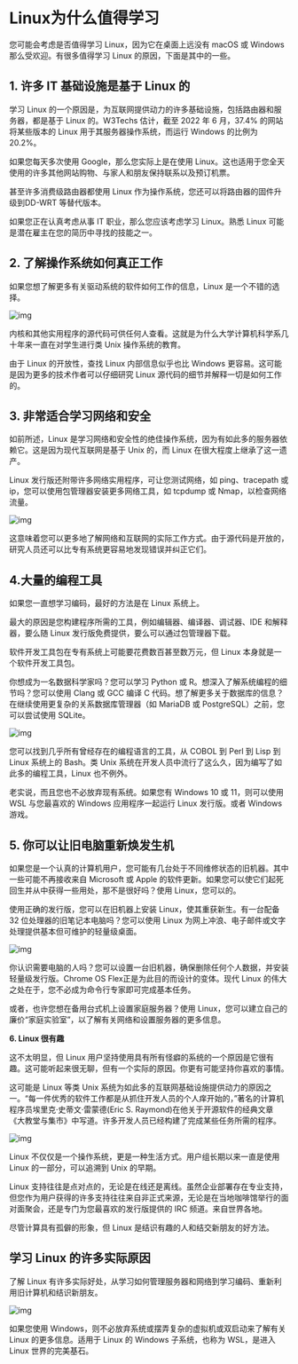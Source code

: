 # Linux为什么值得学习

您可能会考虑是否值得学习 Linux，因为它在桌面上远没有 macOS 或 Windows 那么受欢迎。有很多值得学习 Linux 的原因，下面是其中的一些。

## **1. 许多 IT 基础设施是基于 Linux 的**

学习 Linux 的一个原因是，为互联网提供动力的许多基础设施，包括路由器和服务器，都是基于 Linux 的。W3Techs 估计，截至 2022 年 6 月，37.4% 的网站将某些版本的 Linux 用于其服务器操作系统，而运行 Windows 的比例为 20.2%。



如果您每天多次使用 Google，那么您实际上是在使用 Linux。这也适用于您全天使用的许多其他网站购物、与家人和朋友保持联系以及预订机票。

甚至许多消费级路由器都使用 Linux 作为操作系统，您还可以将路由器的固件升级到DD-WRT 等替代版本。

如果您正在认真考虑从事 IT 职业，那么您应该考虑学习 Linux。熟悉 Linux 可能是潜在雇主在您的简历中寻找的技能之一。

## **2. 了解操作系统如何真正工作**

如果您想了解更多有关驱动系统的软件如何工作的信息，Linux 是一个不错的选择。

![img](https://imgoss.xgss.net/picgo/65a81e0764a187b7723a8a75812b2e74.png?aliyun)

内核和其他实用程序的源代码可供任何人查看。这就是为什么大学计算机科学系几十年来一直在对学生进行类 Unix 操作系统的教育。

由于 Linux 的开放性，查找 Linux 内部信息似乎也比 Windows 更容易。这可能是因为更多的技术作者可以仔细研究 Linux 源代码的细节并解释一切是如何工作的。

## **3. 非常适合学习网络和安全**

如前所述，Linux 是学习网络和安全性的绝佳操作系统，因为有如此多的服务器依赖它。这是因为现代互联网是基于 Unix 的，而 Linux 在很大程度上继承了这一遗产。

Linux 发行版还附带许多网络实用程序，可让您测试网络，如 ping、tracepath 或 ip，您可以使用包管理器安装更多网络工具，如 tcpdump 或 Nmap，以检查网络流量。

![img](https://imgoss.xgss.net/picgo/eec15b66ca7298c67952aa414371775c.jpeg?aliyun)

这意味着您可以更多地了解网络和互联网的实际工作方式。由于源代码是开放的，研究人员还可以比专有系统更容易地发现错误并纠正它们。

## **4.大量的编程工具**

如果您一直想学习编码，最好的方法是在 Linux 系统上。

最大的原因是您构建程序所需的工具，例如编辑器、编译器、调试器、IDE 和解释器，要么随 Linux 发行版免费提供，要么可以通过包管理器下载。

软件开发工具包在专有系统上可能要花费数百甚至数万元，但 Linux 本身就是一个软件开发工具包。

你想成为一名数据科学家吗？您可以学习 Python 或 R。想深入了解系统编程的细节吗？您可以使用 Clang 或 GCC 编译 C 代码。想了解更多关于数据库的信息？在继续使用更复杂的关系数据库管理器（如 MariaDB 或 PostgreSQL）之前，您可以尝试使用 SQLite。

![img](https://imgoss.xgss.net/picgo/4b39cefb2e0f915190f5b49ddece40ea.jpeg?aliyun)

您可以找到几乎所有曾经存在的编程语言的工具，从 COBOL 到 Perl 到 Lisp 到 Linux 系统上的 Bash。类 Unix 系统在开发人员中流行了这么久，因为编写了如此多的编程工具，Linux 也不例外。

老实说，而且您也不必放弃现有系统。如果您有 Windows 10 或 11，则可以使用 WSL 与您最喜欢的 Windows 应用程序一起运行 Linux 发行版。或者 Windows 游戏。

## **5. 你可以让旧电脑重新焕发生机**

如果您是一个认真的计算机用户，您可能有几台处于不同维修状态的旧机器。其中一些可能不再接收来自 Microsoft 或 Apple 的软件更新。如果您可以使它们起死回生并从中获得一些用处，那不是很好吗？使用 Linux，您可以的。

使用正确的发行版，您可以在旧机器上安装 Linux，使其重获新生。有一台配备 32 位处理器的旧笔记本电脑吗？您可以使用 Linux 为网上冲浪、电子邮件或文字处理提供基本但可维护的轻量级桌面。

![img](https://imgoss.xgss.net/picgo/69ca67f51e38a718ec83f41670838613.jpeg?aliyun)

你认识需要电脑的人吗？您可以设置一台旧机器，确保删除任何个人数据，并安装轻量级发行版。Chrome OS Flex正是为此目的而设计的变体。现代 Linux 的伟大之处在于，您不必成为命令行专家即可完成基本任务。

或者，也许您想在备用台式机上设置家庭服务器？使用 Linux，您可以建立自己的廉价“家庭实验室”，以了解有关网络和设置服务器的更多信息。

**6. Linux 很有趣**

这不太明显，但 Linux 用户坚持使用具有所有怪癖的系统的一个原因是它很有趣。这可能听起来很无聊，但有一个实际的原因。你更有可能坚持你喜欢的事情。

这可能是 Linux 等类 Unix 系统为如此多的互联网基础设施提供动力的原因之一。“每一件优秀的软件工作都是从抓住开发人员的个人痒开始的，”著名的计算机程序员埃里克·史蒂文·雷蒙德(Eric S. Raymond)在他关于开源软件的经典文章《大教堂与集市》中写道。许多开发人员已经构建了完成某些任务所需的程序。

![img](https://imgoss.xgss.net/picgo/89a5628c0ca264a42db20f5437a83ccc.jpeg?aliyun)

Linux 不仅仅是一个操作系统，更是一种生活方式。用户组长期以来一直是使用 Linux 的一部分，可以追溯到 Unix 的早期。

Linux 支持往往是点对点的，无论是在线还是离线。虽然企业部署存在专业支持，但您作为用户获得的许多支持往往来自非正式来源，无论是在当地咖啡馆举行的面对面聚会，还是专门为您最喜欢的发行版提供的 IRC 频道。来自世界各地。

尽管计算具有孤僻的形象，但 Linux 是结识有趣的人和结交新朋友的好方法。

## **学习 Linux 的许多实际原因**

了解 Linux 有许多实际好处，从学习如何管理服务器和网络到学习编码、重新利用旧计算机和结识新朋友。

![img](https://imgoss.xgss.net/picgo/0fec8901ea5a6d191fa0152b79efebd8.jpeg?aliyun)

如果您使用 Windows，则不必放弃系统或摆弄复杂的虚拟机或双启动来了解有关 Linux 的更多信息。适用于 Linux 的 Windows 子系统，也称为 WSL，是进入 Linux 世界的完美基石。